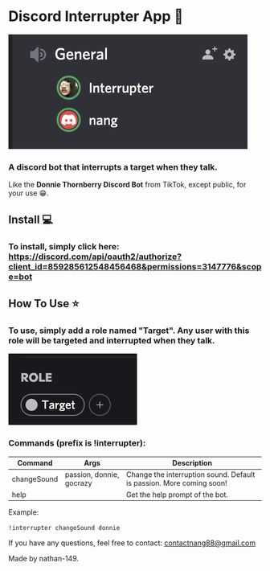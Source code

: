 ﻿
# Discord Interrupter App 👾

![Screenshot](screenshot.png)

### A discord bot that interrupts a target when they talk.
 
Like the **Donnie Thornberry Discord Bot** from TikTok, except public, for your use 😁.  

## Install 💻
### To install, simply click here: https://discord.com/api/oauth2/authorize?client_id=859285612548456468&permissions=3147776&scope=bot

## How To Use ⭐️

### To use, simply add a role named "**Target**". Any user with this role will be targeted and interrupted when they talk.
![Target](role.png)

### Commands (prefix is !interrupter):

| Command | Args | Description
|--|--|--|
| changeSound | passion, donnie, gocrazy  | Change the interruption sound. Default is passion. More coming soon!
| help |   | Get the help prompt of the bot.

Example:

    !interrupter changeSound donnie

If you have any questions, feel free to contact: contactnang88@gmail.com

Made by nathan-149.

